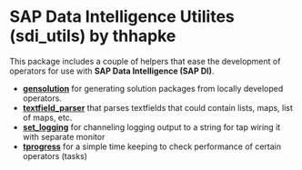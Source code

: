 # SAP Data Intelligence Utilites (sdi_utils) by thhapke

This package includes a couple of helpers that ease the development of operators for use with 
 **SAP Data Intelligence (SAP DI)**.  
 
 * [**gensolution**](./gensolution.md) for generating solution packages from locally developed operators. 
 *  [**textfield_parser**](./textfield_parser.md) that parses textfields that could contain lists, maps, list of maps,  etc. 
 *  [**set_logging**](./set_logging.md) for channeling logging output to a string for tap wiring it with separate monitor
 *  [**tprogress**](./tprogress.md) for a simple time keeping to check performance of certain operators (tasks)